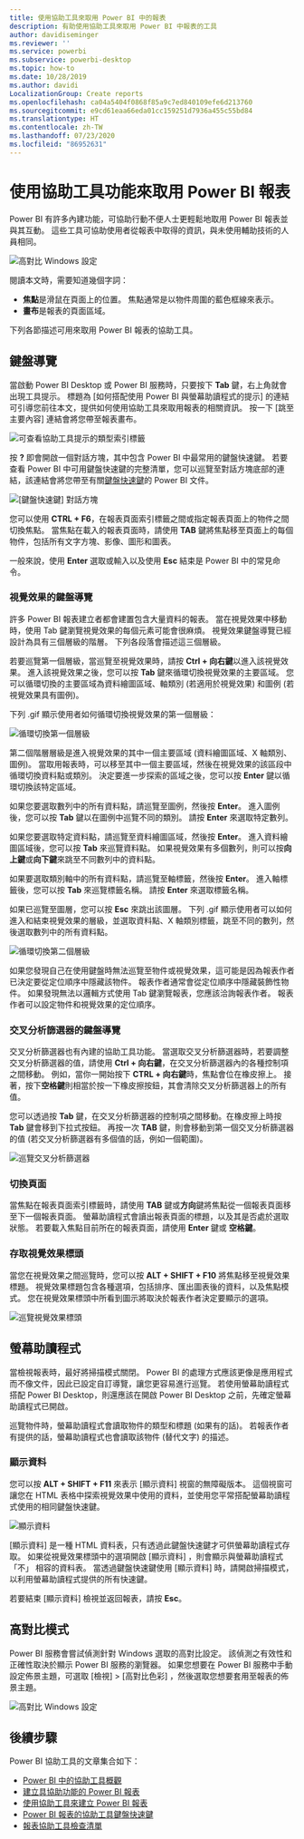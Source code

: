 ```yaml
---
title: 使用協助工具來取用 Power BI 中的報表
description: 有助使用協助工具來取用 Power BI 中報表的工具
author: davidiseminger
ms.reviewer: ''
ms.service: powerbi
ms.subservice: powerbi-desktop
ms.topic: how-to
ms.date: 10/28/2019
ms.author: davidi
LocalizationGroup: Create reports
ms.openlocfilehash: ca04a5404f0868f85a9c7ed840109efe6d213760
ms.sourcegitcommit: e9cd61eaa66eda01cc159251d7936a455c55bd84
ms.translationtype: HT
ms.contentlocale: zh-TW
ms.lasthandoff: 07/23/2020
ms.locfileid: "86952631"
---
```

# <a name="consume-power-bi-reports-by-using-accessibility-features"></a>使用協助工具功能來取用 Power BI 報表
Power BI 有許多內建功能，可協助行動不便人士更輕鬆地取用 Power BI 報表並與其互動。 這些工具可協助使用者從報表中取得的資訊，與未使用輔助技術的人員相同。

![高對比 Windows 設定](media/desktop-accessibility/accessibility-consuming-tools-01.png)

閱讀本文時，需要知道幾個字詞：

* **焦點**是滑鼠在頁面上的位置。 焦點通常是以物件周圍的藍色框線來表示。
* **畫布**是報表的頁面區域。

下列各節描述可用來取用 Power BI 報表的協助工具。

## <a name="keyboard-navigation"></a>鍵盤導覽

當啟動 Power BI Desktop 或 Power BI 服務時，只要按下 **Tab** 鍵，右上角就會出現工具提示。 標題為 [如何搭配使用 Power BI 與螢幕助讀程式的提示]  的連結可引導您前往本文，提供如何使用協助工具來取用報表的相關資訊。 按一下 [跳至主要內容]  連結會將您帶至報表畫布。

![可查看協助工具提示的類型索引標籤](media/desktop-accessibility/accessibility-consuming-tools-02.png)

按 **?** 即會開啟一個對話方塊，其中包含 Power BI 中最常用的鍵盤快速鍵。 若要查看 Power BI 中可用鍵盤快速鍵的完整清單，您可以巡覽至對話方塊底部的連結，該連結會將您帶至有關[鍵盤快速鍵](desktop-accessibility-keyboard-shortcuts.md)的 Power BI 文件。

![[鍵盤快速鍵] 對話方塊](media/desktop-accessibility/accessibility-consuming-tools-03.png)

您可以使用 **CTRL + F6**，在報表頁面索引標籤之間或指定報表頁面上的物件之間切換焦點。 當焦點在載入的報表頁面時，請使用 **TAB** 鍵將焦點移至頁面上的每個物件，包括所有文字方塊、影像、圖形和圖表。 

一般來說，使用 **Enter** 選取或輸入以及使用 **Esc** 結束是 Power BI 中的常見命令。

### <a name="keyboard-navigation-for-visuals"></a>視覺效果的鍵盤導覽

許多 Power BI 報表建立者都會建置包含大量資料的報表。 當在視覺效果中移動時，使用 Tab 鍵瀏覽視覺效果的每個元素可能會很麻煩。 視覺效果鍵盤導覽已經設計為具有三個層級的階層。 下列各段落會描述這三個層級。

若要巡覽第一個層級，當巡覽至視覺效果時，請按 **Ctrl + 向右鍵**以進入該視覺效果。 進入該視覺效果之後，您可以按 **Tab** 鍵來循環切換視覺效果的主要區域。 您可以循環切換的主要區域為資料繪圖區域、軸類別 (若適用於視覺效果) 和圖例 (若視覺效果具有圖例)。

下列 .gif 顯示使用者如何循環切換視覺效果的第一個層級：

![循環切換第一個層級](media/desktop-accessibility/accessibility-consuming-tools-04.gif)

第二個階層層級是進入視覺效果的其中一個主要區域 (資料繪圖區域、X 軸類別、圖例)。 當取用報表時，可以移至其中一個主要區域，然後在視覺效果的該區段中循環切換資料點或類別。 決定要進一步探索的區域之後，您可以按 **Enter** 鍵以循環切換該特定區域。

如果您要選取數列中的所有資料點，請巡覽至圖例，然後按 **Enter**。 進入圖例後，您可以按 **Tab** 鍵以在圖例中巡覽不同的類別。 請按 **Enter** 來選取特定數列。

如果您要選取特定資料點，請巡覽至資料繪圖區域，然後按 **Enter**。 進入資料繪圖區域後，您可以按 **Tab** 來巡覽資料點。 如果視覺效果有多個數列，則可以按**向上鍵**或**向下鍵**來跳至不同數列中的資料點。

如果要選取類別軸中的所有資料點，請巡覽至軸標籤，然後按 **Enter**。 進入軸標籤後，您可以按 **Tab** 來巡覽標籤名稱。 請按 **Enter** 來選取標籤名稱。

如果已巡覽至圖層，您可以按 **Esc** 來跳出該圖層。 下列 .gif 顯示使用者可以如何進入和結束視覺效果的層級，並選取資料點、X 軸類別標籤，跳至不同的數列，然後選取數列中的所有資料點。

![循環切換第二個層級](media/desktop-accessibility/accessibility-consuming-tools-05.gif)

如果您發現自己在使用鍵盤時無法巡覽至物件或視覺效果，這可能是因為報表作者已決定要從定位順序中隱藏該物件。 報表作者通常會從定位順序中隱藏裝飾性物件。 如果發現無法以邏輯方式使用 Tab 鍵瀏覽報表，您應該洽詢報表作者。 報表作者可以設定物件和視覺效果的定位順序。

### <a name="keyboard-navigation-for-slicers"></a>交叉分析篩選器的鍵盤導覽

交叉分析篩選器也有內建的協助工具功能。 當選取交叉分析篩選器時，若要調整交叉分析篩選器的值，請使用 **Ctrl + 向右鍵**，在交叉分析篩選器內的各種控制項之間移動。 例如，當你一開始按下 **CTRL + 向右鍵**時，焦點會位在橡皮擦上。 接著，按下**空格鍵**則相當於按一下橡皮擦按鈕，其會清除交叉分析篩選器上的所有值。

您可以透過按 **Tab** 鍵，在交叉分析篩選器的控制項之間移動。在橡皮擦上時按 **Tab** 鍵會移到下拉式按鈕。 再按一次 **TAB** 鍵，則會移動到第一個交叉分析篩選器的值 (若交叉分析篩選器有多個值的話，例如一個範圍)。

![巡覽交叉分析篩選器](media/desktop-accessibility/accessibility-consuming-tools-06.png)

### <a name="switching-pages"></a>切換頁面

當焦點在報表頁面索引標籤時，請使用 **TAB** 鍵或**方向**鍵將焦點從一個報表頁面移至下一個報表頁面。 螢幕助讀程式會讀出報表頁面的標題，以及其是否處於選取狀態。 若要載入焦點目前所在的報表頁面，請使用 **Enter** 鍵或 **空格鍵**。

### <a name="accessing-the-visual-header"></a>存取視覺效果標頭
當您在視覺效果之間巡覽時，您可以按 **ALT + SHIFT + F10** 將焦點移至視覺效果標題。 視覺效果標題包含各種選項，包括排序、匯出圖表後的資料，以及焦點模式。 您在視覺效果標頭中所看到圖示將取決於報表作者決定要顯示的選項。

![巡覽視覺效果標頭](media/desktop-accessibility/accessibility-consuming-tools-07.png)

## <a name="screen-reader"></a>螢幕助讀程式

當檢視報表時，最好將掃描模式關閉。 Power BI 的處理方式應該更像是應用程式而不像文件，因此已設定自訂導覽，讓您更容易進行巡覽。 若使用螢幕助讀程式搭配 Power BI Desktop，則還應該在開啟 Power BI Desktop 之前，先確定螢幕助讀程式已開啟。

巡覽物件時，螢幕助讀程式會讀取物件的類型和標題 (如果有的話)。 若報表作者有提供的話，螢幕助讀程式也會讀取該物件 (替代文字) 的描述。

### <a name="show-data"></a>顯示資料
您可以按 **ALT + SHIFT + F11** 來表示 [顯示資料]  視窗的無障礙版本。 這個視窗可讓您在 HTML 表格中探索視覺效果中使用的資料，並使用您平常搭配螢幕助讀程式使用的相同鍵盤快速鍵。

![顯示資料](media/desktop-accessibility/accessibility-04.png)

[顯示資料]  是一種 HTML 資料表，只有透過此鍵盤快速鍵才可供螢幕助讀程式存取。 如果從視覺效果標頭中的選項開啟 [顯示資料]  ，則會顯示與螢幕助讀程式「不」  相容的資料表。  當透過鍵盤快速鍵使用 [顯示資料]  時，請開啟掃描模式，以利用螢幕助讀程式提供的所有快速鍵。

若要結束 [顯示資料]  檢視並返回報表，請按 **Esc**。

## <a name="high-contrast-modes"></a>高對比模式

Power BI 服務會嘗試偵測針對 Windows 選取的高對比設定。 該偵測之有效性和正確性取決於顯示 Power BI 服務的瀏覽器。 如果您想要在 Power BI 服務中手動設定佈景主題，可選取 [檢視] > [高對比色彩]  ，然後選取您想要套用至報表的佈景主題。

![高對比 Windows 設定](media/desktop-accessibility/accessibility-consuming-tools-01.png)


## <a name="next-steps"></a>後續步驟

Power BI 協助工具的文章集合如下：

* [Power BI 中的協助工具概觀](desktop-accessibility-overview.md) 
* [建立具協助功能的 Power BI 報表](desktop-accessibility-creating-reports.md) 
* [使用協助工具來建立 Power BI 報表](desktop-accessibility-creating-tools.md)
* [Power BI 報表的協助工具鍵盤快速鍵](desktop-accessibility-keyboard-shortcuts.md)
* [報表協助工具檢查清單](desktop-accessibility-creating-reports.md#report-accessibility-checklist)
